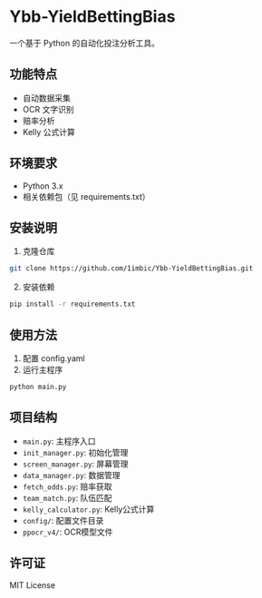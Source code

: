 # Ybb-YieldBettingBias

一个基于 Python 的自动化投注分析工具。

## 功能特点

- 自动数据采集
- OCR 文字识别
- 赔率分析
- Kelly 公式计算

## 环境要求

- Python 3.x
- 相关依赖包（见 requirements.txt）

## 安装说明

1. 克隆仓库
```bash
git clone https://github.com/1imbic/Ybb-YieldBettingBias.git
```

2. 安装依赖
```bash
pip install -r requirements.txt
```

## 使用方法

1. 配置 config.yaml
2. 运行主程序
```bash
python main.py
```

## 项目结构

- `main.py`: 主程序入口
- `init_manager.py`: 初始化管理
- `screen_manager.py`: 屏幕管理
- `data_manager.py`: 数据管理
- `fetch_odds.py`: 赔率获取
- `team_match.py`: 队伍匹配
- `kelly_calculator.py`: Kelly公式计算
- `config/`: 配置文件目录
- `ppocr_v4/`: OCR模型文件

## 许可证

MIT License 